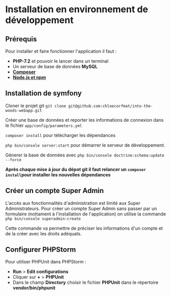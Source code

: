 # Installation en environnement de développement



## Prérequis

Pour installer et faire fonctionner l'application il faut :

- **PHP-7.2** et pouvoir le lancer dans un terminal
- Un serveur de base de données **MySQL** 
- **[Composer](https://getcomposer.org/)** 
- **[Node.js et npm](https://nodejs.org)**

 

## Installation de symfony

Cloner le projet git `git clone git@github.com:chloecorfmat/into-the-woods-webapp.git` 

Créer une base de données et reporter les informations de connexion dans le fichier `app/config/parameters.yml`

`composer install` pour télécharger les dépendances

`php bin/console server:start` pour démarrer le serveur de développement.

Génerer la base de données avec `php bin/console doctrine:schema:update --force` 

**Après chaque mise à jour du dépot git il faut relancer un  `composer install`pour installer les nouvelles dépendances** 

## Créer un compte Super Admin

L'accès aux fonctionnalités d'administration est limité aux Super Administrateurs. Pour créer un compte Super Admin sans passer par un formulaire (nottament à l'installation de l'application) on utilise la commande `php bin/console superadmin:create`

Cette commande va permettre de préciser les informations d'un compte et de la créer avec les droits adéquats.

## Configurer PHPStorm

Pour utiliser PHPUnit dans PHPStorm :

- **Run** > **Edit configurations** 
- Cliquer sur **+**  > **PHPUnit**  
- Dans le champ **Directory** choisir le fichier **PHPUnit** dans le répertoire **vendor/bin/phpunit** 
